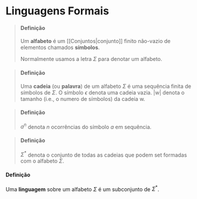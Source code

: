 # Linguagens Formais

> #### Definição
> Um **alfabeto** é um [[Conjuntos|conjunto]] finito não-vazio de elementos chamados **símbolos**.
> 
> Normalmente usamos a letra $\Sigma$ para denotar um alfabeto.

> #### Definição
> Uma **cadeia** (ou **palavra**) de um alfabeto $\Sigma$ é uma sequência finita de símbolos de $\Sigma$.
> O símbolo $\epsilon$ denota uma cadeia vazia.
> $\vert \text{w}\vert$ denota o tamanho (i.e., o numero de símbolos) da cadeia $\text{w}$.

> #### Definição
> $a^n$ denota $n$ ocorrências do símbolo $a$ em sequência.

> #### Definição
> $\Sigma^*$ denota o conjunto de todas as cadeias que podem set formadas com o alfabeto $\Sigma$.

#### Definição
Uma **linguagem** sobre um alfabeto $\Sigma$ é um subconjunto de $\Sigma^*$.
